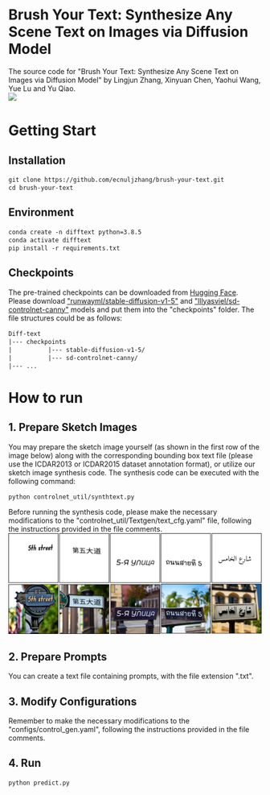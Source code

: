 # Brush Your Text: Synthesize Any Scene Text on Images via Diffusion Model
The source code for "Brush Your Text: Synthesize Any Scene Text on Images via Diffusion Model" by Lingjun Zhang, Xinyuan Chen, Yaohui Wang, Yue Lu and Yu Qiao. <br>
<img src="/pics/teaser.png" width="800px">
# Getting Start
## Installation
```
git clone https://github.com/ecnuljzhang/brush-your-text.git
cd brush-your-text
```
## Environment
```
conda create -n difftext python=3.8.5
conda activate difftext
pip install -r requirements.txt
```

## Checkpoints
The pre-trained checkpoints can be downloaded from [Hugging Face](https://huggingface.co/). Please download ["runwayml/stable-diffusion-v1-5"](https://huggingface.co/runwayml/stable-diffusion-v1-5) and ["lllyasviel/sd-controlnet-canny"](https://huggingface.co/lllyasviel/sd-controlnet-canny) models and put them into the "checkpoints" folder. The file structures could be as follows:
```
Diff-text
|--- checkpoints
|          |--- stable-diffusion-v1-5/
|          |--- sd-controlnet-canny/
|--- ...
```

# How to run
## 1. Prepare Sketch Images
You may prepare the sketch image yourself (as shown in the first row of the image below) along with the corresponding bounding box text file (please use the ICDAR2013 or ICDAR2015 dataset annotation format), or utilize our sketch image synthesis code. The synthesis code can be executed with the following command:
```
python controlnet_util/synthtext.py
```
Before running the synthesis code, please make the necessary modifications to the "controlnet_util/Textgen/text_cfg.yaml" file, following the instructions provided in the file comments. <br>
<img src="/pics/sketch_img.png" width="800px">
## 2. Prepare Prompts
You can create a text file containing prompts, with the file extension ".txt".
## 3. Modify Configurations
Remember to make the necessary modifications to the "configs/control_gen.yaml", following the instructions provided in the file comments.
## 4. Run
```
python predict.py
```
